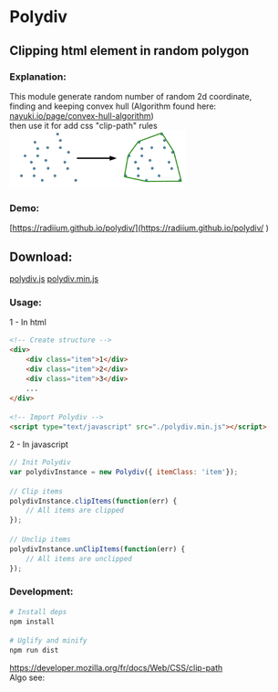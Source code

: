 # Polydiv  

## Clipping html element in random polygon  


### Explanation:  
This module generate random number of random 2d coordinate,  
finding and keeping convex hull (Algorithm found here: [nayuki.io/page/convex-hull-algorithm](https://www.nayuki.io/page/convex-hull-algorithm))  
then use it for add css "clip-path" rules  
<img src="https://raw.githubusercontent.com/radiium/polydiv/master/site/convex-hull.png" alt="Convex hull " height="100">


### Demo:

[https://radiium.github.io/polydiv/](https://radiium.github.io/polydiv/ )

## Download:  

[polydiv.js](https://raw.githubusercontent.com/radiium/polydiv/master/polydiv.js)
[polydiv.min.js](https://raw.githubusercontent.com/radiium/polydiv/master/polydiv.min.js)

### Usage:

1 - In html
```html
<!-- Create structure -->
<div>
    <div class="item">1</div>
    <div class="item">2</div>
    <div class="item">3</div>
    ...
</div>

<!-- Import Polydiv -->
<script type="text/javascript" src="./polydiv.min.js"></script>
```

2 - In javascript
```javascript
// Init Polydiv
var polydivInstance = new Polydiv({ itemClass: 'item'});

// Clip items 
polydivInstance.clipItems(function(err) {
    // All items are clipped
});

// Unclip items
polydivInstance.unClipItems(function(err) {
    // All items are unclipped
});
```

### Development:

```bash
# Install deps
npm install

# Uglify and minify
npm run dist
```


https://developer.mozilla.org/fr/docs/Web/CSS/clip-path  
Algo see: <br/>
